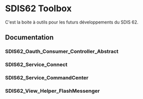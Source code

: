 # SDIS62 Toolbox

C'est la boite à outils pour les futurs développements du SDIS 62.

## Documentation

### SDIS62_Oauth_Consumer_Controller_Abstract
### SDIS62_Service_Connect
### SDIS62_Service_CommandCenter
### SDIS62_View_Helper_FlashMessenger
